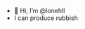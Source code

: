 - 👋 Hi, I’m @lonehll
- I can produce rubbish

<!---
lonehll/lonehll is a ✨ special ✨ repository because its `README.md` (this file) appears on your GitHub profile.
You can click the Preview link to take a look at your changes.
--->
